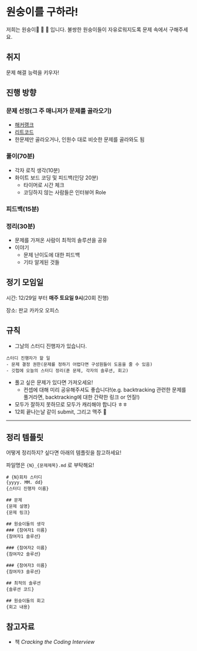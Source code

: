 # 원숭이를 구하라!
저희는 원숭이:monkey: :monkey:  :monkey: 입니다. 불쌍한 원숭이들이 자유로워지도록 문제 속에서 구해주세요.

## 취지
문제 해결 능력을 키우자!


## 진행 방향

### 문제 선정(그 주 매니저가 문제를 골라오기)
- [해커랭크](https://hackerrank.com)
- [리트코드](http://leetcode.com)
- 한문제만 골라오거나, 인원수 대로 비슷한 문제를 골라와도 됨


### 풀이(70분)
- 각자 로직 생각(10분)
- 화이트 보드 코딩 및 피드백(인당 20분)
  - 타이머로 시간 체크
  - 코딩하지 않는 사람들은 인터뷰어 Role

### 피드백(15분)

### 정리(30분)
- 문제를 가져온 사람이 최적의 솔루션을 공유
- 이야기
  - 문제 난이도에 대한 피드백
  - 기타 알게된 것들


## 정기 모임일
시간: 12/29일 부터 **매주 토요일 9시**(20회 진행)

장소: 판교 카카오 오피스

## 규칙
- 그날의 스터디 진행자가 있습니다.
```
스터디 진행자가 할 일
- 문제 결정 권한(문제를 정하기 어렵다면 구성원들이 도움을 줄 수 있음)
- 깃헙에 오늘의 스터디 정리(푼 문제, 각자의 솔루션, 회고)
```
- 풀고 싶은 문제가 있다면 가져오세요!
  - 컨셉에 대해 미리 공유해주셔도 좋습니다!(e.g. backtracking 관련한 문제를 풀거라면, backtracking에 대한 간략한 링크 or 언질!)
- 모두가 잘하지 못하므로 모두가 캐리해야 합니다 ㅎㅎ
- 12회 끝나는날 같이 submit, 그리고 맥주 :beer:

---
## 정리 템플릿
어떻게 정리하지? 싶다면 아래의 템플릿을 참고하세요!

파일명은 `{N}_{문제제목}.md` 로 부탁해요!

```
# {N}회차 스터디
{yyyy. MM. dd}
{스터디 진행자 이름}

## 문제
{문제 설명}
{문제 링크}

## 원숭이들의 생각
### {참여자1 이름}
{참여자1 솔루션}

### {참여자2 이름}
{참여자2 솔루션}

### {참여자3 이름}
{참여자3 솔루션}

## 최적의 솔루션
{솔루션 코드}

## 원숭이들의 회고
{회고 내용}
```

## 참고자료
- 책 _Cracking the Coding Interview_
